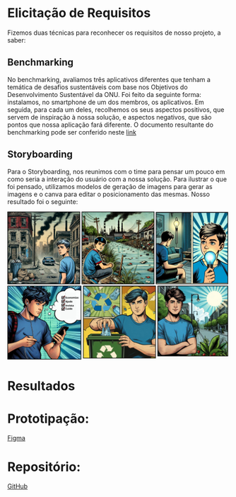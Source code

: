 # Elicitação de Requisitos
Fizemos duas técnicas para reconhecer os requisitos de nosso projeto, a saber:

## Benchmarking
No benchmarking, avaliamos três aplicativos diferentes que tenham a temática de desafios sustentáveis com base nos Objetivos do Desenvolvimento Sustentável da ONU. Foi feito da seguinte forma: instalamos, no smartphone de um dos membros, os aplicativos. Em seguida, para cada um deles, recolhemos os seus aspectos positivos, que servem de inspiração à nossa solução, e aspectos negativos, que são pontos que nossa aplicação fará diferente. O documento resultante do benchmarking pode ser conferido neste [link](https://docs.google.com/document/d/1FUpUqOWvm2E1UlXXikQs__wDHLB99eKYmO0Z4icHKSQ/edit?usp=sharing)

## Storyboarding
Para o Storyboarding, nos reunimos com o time para pensar um pouco em como seria a interação do usuário com a nossa solução. Para ilustrar o que foi pensado, utilizamos modelos de geração de imagens para gerar as imagens e o canva para editar o posicionamento das mesmas.  Nosso resultado foi o seguinte:

![Storyboarding](images/Economize.png)

# Resultados

# Prototipação:
[Figma](https://www.figma.com/design/tAOCrY6VNnqSlHbewg3db4/Untitled?node-id=25-24&t=vmKW9GMzskKzTwA8-1)

# Repositório: 
[GitHub](https://github.com/Joaotakaki1/mc656-final-project)

